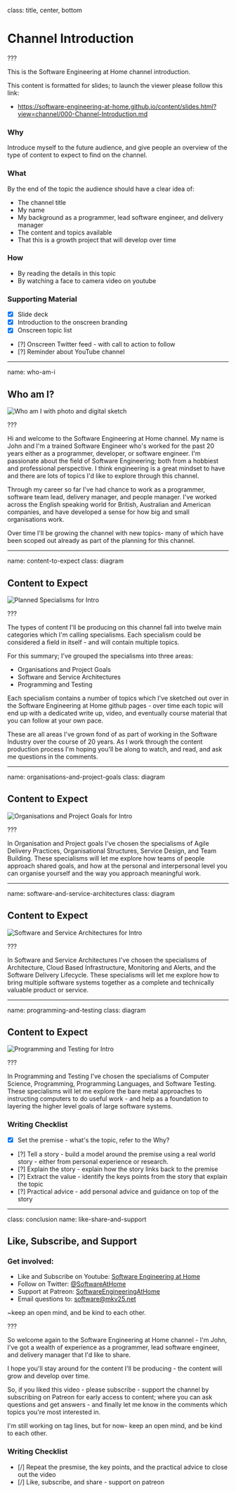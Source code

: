 class: title, center, bottom

# Channel Introduction

???

This is the Software Engineering at Home channel introduction.

This content is formatted for slides; to launch the viewer please follow this link:
- https://software-engineering-at-home.github.io/content/slides.html?view=channel/000-Channel-Introduction.md

### Why

Introduce myself to the future audience, and give people an overview of the type of content to expect to find on the channel.

### What

By the end of the topic the audience should have a clear idea of:
- The channel title
- My name
- My background as a programmer, lead software engineer, and delivery manager
- The content and topics available
- That this is a growth project that will develop over time

### How

- By reading the details in this topic 
- By watching a face to camera video on youtube

### Supporting Material

- [x] Slide deck
- [x] Introduction to the onscreen branding
- [x] Onscreen topic list
- [?] Onscreen Twitter feed - with call to action to follow
- [?] Reminder about YouTube channel

---

name: who-am-i

## Who am I?

![Who am I with photo and digital sketch](./diagrams/who-am-i.drawio.svg)

???

Hi and welcome to the Software Engineering at Home channel. My name is John and I'm a trained Software Engineer who's worked for the past 20 years either as a programmer, developer, or software engineer. I'm passionate about the field of Software Engineering; both from a hobbiest and professional perspective. I think engineering is a great mindset to have and there are lots of topics I'd like to explore through this channel.

Through my career so far I've had chance to work as a programmer, software team lead, delivery manager, and people manager. I've worked across the English speaking world for British, Australian and American companies, and have developed a sense for how big and small organisations work.

Over time I'll be growing the channel with new topics- many of which have been scoped out already as part of the planning for this channel. 

---

name: content-to-expect
class: diagram

## Content to Expect

![Planned Specialisms for Intro](./diagrams/planned-specialisms-for-intro.drawio.svg)

???

The types of content I'll be producing on this channel fall into twelve main categories which I'm calling specialisms. Each specialism could be considered a field in itself - and will contain multiple topics.

For this summary; I've grouped the specialisms into three areas:

- Organisations and Project Goals
- Software and Service Architectures
- Programming and Testing

Each specialism contains a number of topics which I've sketched out over in the Software Engineering at Home github pages - over time each topic will end up with a dedicated write up, video, and eventually course material that you can follow at your own pace.

These are all areas I've grown fond of as part of working in the Software Industry over the course of 20 years. As I work through the content production process I'm hoping you'll be along to watch, and read, and ask me questions in the comments.

---

name: organisations-and-project-goals
class: diagram

## Content to Expect

![Organisations and Project Goals for Intro](./diagrams/organisations-and-project-goals.drawio.svg)

???

In Organisation and Project goals I've chosen the specialisms of Agile Delivery Practices, Organisational Structures, Service Design, and Team Building. These specialisms will let me explore how teams of people approach shared goals, and how at the personal and interpersonal level you can organise yourself and the way you approach meaningful work.

---

name: software-and-service-architectures
class: diagram

## Content to Expect

![Software and Service Architectures for Intro](./diagrams/software-and-service-architectures.drawio.svg)

???

In Software and Service Architectures I've chosen the specialisms of Architecture, Cloud Based Infrastructure, Monitoring and Alerts, and the Software Delivery Lifecycle. These specialisms will let me explore how to bring multiple software systems together as a complete and technically valuable product or service. 

---

name: programming-and-testing
class: diagram

## Content to Expect

![Programming and Testing for Intro](./diagrams/programming-and-testing.drawio.svg)

???

In Programming and Testing I've chosen the specialisms of Computer Science, Programming, Programming Languages, and Software Testing. These specialisms will let me explore the bare metal approaches to instructing computers to do useful work - and help as a foundation to layering the higher level goals of large software systems.

### Writing Checklist

- [x] Set the premise - what's the topic, refer to the Why?
- [?] Tell a story - build a model around the premise using a real world story - either from personal experience or research.
- [?] Explain the story - explain how the story links back to the premise
- [?] Extract the value - identify the keys points from the story that explain the topic
- [?] Practical advice - add personal advice and guidance on top of the story

---

class: conclusion
name: like-share-and-support

## Like, Subscribe, and Support

### Get involved:

- Like and Subscribe on Youtube: [Software Engineering at Home](https://www.youtube.com/channel/UCoGJPjY5_Fh222iTw3wRE-w)
- Follow on Twitter: [@SoftwareAtHome](https://twitter.com/SoftwareAtHome)
- Support at Patreon: [SoftwareEngineeringAtHome](https://www.patreon.com/SoftwareEngineeringAtHome)
- Email questions to: [software@mkv25.net](mailto:software@mkv25.net)

~keep an open mind, and be kind to each other.

???

So welcome again to the Software Engineering at Home channel - I'm John, I've got a wealth of experience as a programmer, lead software engineer, and delivery manager that I'd like to share.

I hope you'll stay around for the content I'll be producing - the content will grow and develop over time.

So, if you liked this video - please subscribe - support the channel by subscribing on Patreon for early access to content; where you can ask questions and get answers - and finally let me know in the comments which topics you're most interested in.

I'm still working on tag lines, but for now- keep an open mind, and be kind to each other.

### Writing Checklist

- [/] Repeat the presmise, the key points, and the practical advice to close out the video
- [/] Like, subscribe, and share - support on patreon 
